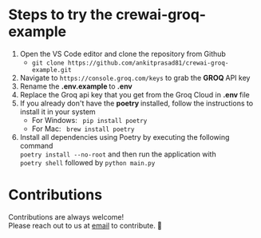 # Steps to try the crewai-groq-example

1. Open the VS Code editor and clone the repository from Github <br>
    - `git clone https://github.com/ankitprasad81/crewai-groq-example.git`
2. Navigate to `https://console.groq.com/keys` to grab the <b> GROQ </b> API key
3. Rename the <b> .env.example </b> to <b>.env</b>
4. Replace the Groq api key that you get from the Groq Cloud in <b> .env </b> file
5. If you already don't have the <b> poetry </b> installed, follow the instructions to install it in your system <br>
    - For Windows: <code> pip install poetry </code>
    - For Mac: <code> brew install poetry </code><br>
5. Install all dependencies using Poetry by executing the following command<br>
   <code>poetry install --no-root</code> and then run the application with  
   <code>poetry shell</code> followed by  <code>python main.py</code>

# Contributions

Contributions are always welcome! <br>
Please reach out to us at <a href="mailto:trywithninja@gmail.com">email</a> to contribute. 🌟